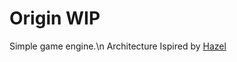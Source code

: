 # Origin WIP
Simple game engine.\n
Architecture Ispired by [Hazel](https://github.com/TheCherno/Hazel)
